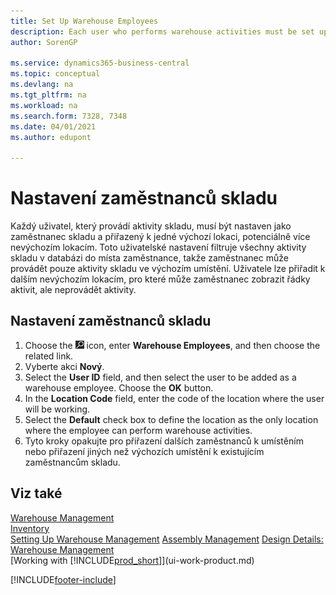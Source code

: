 ```yaml
---
title: Set Up Warehouse Employees
description: Each user who performs warehouse activities must be set up as a warehouse employee assigned to one default location and potentially more non-default locations.
author: SorenGP

ms.service: dynamics365-business-central
ms.topic: conceptual
ms.devlang: na
ms.tgt_pltfrm: na
ms.workload: na
ms.search.form: 7328, 7348
ms.date: 04/01/2021
ms.author: edupont

---
```

# Nastavení zaměstnanců skladu

Každý uživatel, který provádí aktivity skladu, musí být nastaven jako zaměstnanec skladu a přiřazený k jedné výchozí lokaci, potenciálně více nevýchozím lokacím. Toto uživatelské nastavení filtruje všechny aktivity skladu v databázi do místa zaměstnance, takže zaměstnanec může provádět pouze aktivity skladu ve výchozím umístění. Uživatele lze přiřadit k dalším nevýchozím lokacím, pro které může zaměstnanec zobrazit řádky aktivit, ale neprovádět aktivity.

## Nastavení zaměstnanců skladu

1. Choose the ![Lightbulb that opens the Tell Me feature.](media/ui-search/search_small.png "Tell me what you want to do") icon, enter **Warehouse Employees**, and then choose the related link.
2. Vyberte akci **Nový**.
3. Select the **User ID** field, and then select the user to be added as a warehouse employee. Choose the **OK** button.
4. In the **Location Code** field, enter the code of the location where the user will be working.
5. Select the **Default** check box to define the location as the only location where the employee can perform warehouse activities.
6. Tyto kroky opakujte pro přiřazení dalších zaměstnanců k umístěním nebo přiřazení jiných než výchozích umístění k existujícím zaměstnancům skladu.

## Viz také

[Warehouse Management](warehouse-manage-warehouse.md)  
[Inventory](inventory-manage-inventory.md)  
[Setting Up Warehouse Management](warehouse-setup-warehouse.md)
[Assembly Management](assembly-assemble-items.md)
[Design Details: Warehouse Management](design-details-warehouse-management.md)  
[Working with [!INCLUDE[prod_short](includes/prod_short.md)]](ui-work-product.md)


[!INCLUDE[footer-include](includes/footer-banner.md)]
